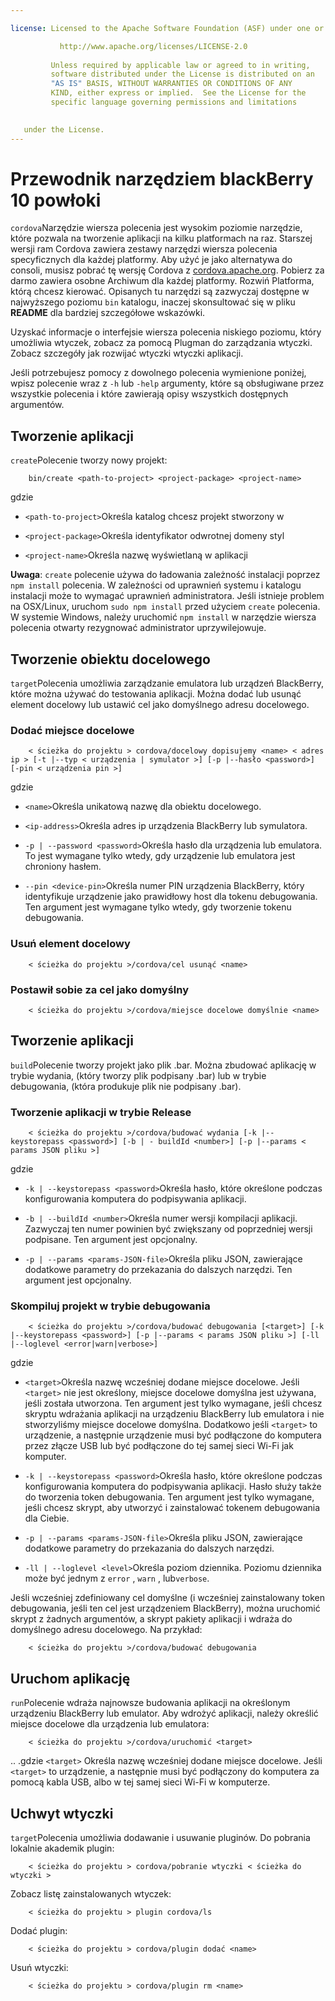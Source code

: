 ```yaml
---

license: Licensed to the Apache Software Foundation (ASF) under one or more contributor license agreements. See the NOTICE file distributed with this work for additional information regarding copyright ownership. The ASF licenses this file to you under the Apache License, Version 2.0 (the "License"); you may not use this file except in compliance with the License. You may obtain a copy of the License at

           http://www.apache.org/licenses/LICENSE-2.0
    
         Unless required by applicable law or agreed to in writing,
         software distributed under the License is distributed on an
         "AS IS" BASIS, WITHOUT WARRANTIES OR CONDITIONS OF ANY
         KIND, either express or implied.  See the License for the
         specific language governing permissions and limitations
    

   under the License.
---
```


# Przewodnik narzędziem blackBerry 10 powłoki

`cordova`Narzędzie wiersza polecenia jest wysokim poziomie narzędzie, które pozwala na tworzenie aplikacji na kilku platformach na raz. Starszej wersji ram Cordova zawiera zestawy narzędzi wiersza polecenia specyficznych dla każdej platformy. Aby użyć je jako alternatywa do consoli, musisz pobrać tę wersję Cordova z [cordova.apache.org][1]. Pobierz za darmo zawiera osobne Archiwum dla każdej platformy. Rozwiń Platforma, którą chcesz kierować. Opisanych tu narzędzi są zazwyczaj dostępne w najwyższego poziomu `bin` katalogu, inaczej skonsultować się w pliku **README** dla bardziej szczegółowe wskazówki.

 [1]: http://cordova.apache.org

Uzyskać informacje o interfejsie wiersza polecenia niskiego poziomu, który umożliwia wtyczek, zobacz za pomocą Plugman do zarządzania wtyczki. Zobacz szczegóły jak rozwijać wtyczki wtyczki aplikacji.

Jeśli potrzebujesz pomocy z dowolnego polecenia wymienione poniżej, wpisz polecenie wraz z `-h` lub `-help` argumenty, które są obsługiwane przez wszystkie polecenia i które zawierają opisy wszystkich dostępnych argumentów.

## Tworzenie aplikacji

`create`Polecenie tworzy nowy projekt:

        bin/create <path-to-project> <project-package> <project-name>
    

gdzie

*   `<path-to-project>`Określa katalog chcesz projekt stworzony w

*   `<project-package>`Określa identyfikator odwrotnej domeny styl

*   `<project-name>`Określa nazwę wyświetlaną w aplikacji

**Uwaga**: `create` polecenie używa do ładowania zależność instalacji poprzez `npm install` polecenia. W zależności od uprawnień systemu i katalogu instalacji może to wymagać uprawnień administratora. Jeśli istnieje problem na OSX/Linux, uruchom `sudo npm install` przed użyciem `create` polecenia. W systemie Windows, należy uruchomić `npm install` w narzędzie wiersza polecenia otwarty rezygnować administrator uprzywilejowuje.

## Tworzenie obiektu docelowego

`target`Polecenia umożliwia zarządzanie emulatora lub urządzeń BlackBerry, które można używać do testowania aplikacji. Można dodać lub usunąć element docelowy lub ustawić cel jako domyślnego adresu docelowego.

### Dodać miejsce docelowe

        < ścieżka do projektu > cordova/docelowy dopisujemy <name> < adres ip > [-t |--typ < urządzenia | symulator >] [-p |--hasło <password>] [-pin < urządzenia pin >]
    

gdzie

*   `<name>`Określa unikatową nazwę dla obiektu docelowego.

*   `<ip-address>`Określa adres ip urządzenia BlackBerry lub symulatora.

*   `-p | --password <password>`Określa hasło dla urządzenia lub emulatora. To jest wymagane tylko wtedy, gdy urządzenie lub emulatora jest chroniony hasłem.

*   `--pin <device-pin>`Określa numer PIN urządzenia BlackBerry, który identyfikuje urządzenie jako prawidłowy host dla tokenu debugowania. Ten argument jest wymagane tylko wtedy, gdy tworzenie tokenu debugowania.

### Usuń element docelowy

        < ścieżka do projektu >/cordova/cel usunąć <name>
    

### Postawił sobie za cel jako domyślny

        < ścieżka do projektu >/cordova/miejsce docelowe domyślnie <name>
    

## Tworzenie aplikacji

`build`Polecenie tworzy projekt jako plik .bar. Można zbudować aplikację w trybie wydania, (który tworzy plik podpisany .bar) lub w trybie debugowania, (która produkuje plik nie podpisany .bar).

### Tworzenie aplikacji w trybie Release

        < ścieżka do projektu >/cordova/budować wydania [-k |--keystorepass <password>] [-b | - buildId <number>] [-p |--params < params JSON pliku >]
    

gdzie

*   `-k | --keystorepass <password>`Określa hasło, które określone podczas konfigurowania komputera do podpisywania aplikacji.

*   `-b | --buildId <number>`Określa numer wersji kompilacji aplikacji. Zazwyczaj ten numer powinien być zwiększany od poprzedniej wersji podpisane. Ten argument jest opcjonalny.

*   `-p | --params <params-JSON-file>`Określa pliku JSON, zawierające dodatkowe parametry do przekazania do dalszych narzędzi. Ten argument jest opcjonalny.

### Skompiluj projekt w trybie debugowania

        < ścieżka do projektu >/cordova/budować debugowania [<target>] [-k |--keystorepass <password>] [-p |--params < params JSON pliku >] [-ll |--loglevel <error|warn|verbose>]
    

gdzie

*   `<target>`Określa nazwę wcześniej dodane miejsce docelowe. Jeśli `<target>` nie jest określony, miejsce docelowe domyślna jest używana, jeśli została utworzona. Ten argument jest tylko wymagane, jeśli chcesz skryptu wdrażania aplikacji na urządzeniu BlackBerry lub emulatora i nie stworzyliśmy miejsce docelowe domyślna. Dodatkowo jeśli `<target>` to urządzenie, a następnie urządzenie musi być podłączone do komputera przez złącze USB lub być podłączone do tej samej sieci Wi-Fi jak komputer.

*   `-k | --keystorepass <password>`Określa hasło, które określone podczas konfigurowania komputera do podpisywania aplikacji. Hasło służy także do tworzenia token debugowania. Ten argument jest tylko wymagane, jeśli chcesz skrypt, aby utworzyć i zainstalować tokenem debugowania dla Ciebie.

*   `-p | --params <params-JSON-file>`Określa pliku JSON, zawierające dodatkowe parametry do przekazania do dalszych narzędzi.

*   `-ll | --loglevel <level>`Określa poziom dziennika. Poziomu dziennika może być jednym z `error` , `warn` , lub`verbose`.

Jeśli wcześniej zdefiniowany cel domyślne (i wcześniej zainstalowany token debugowania, jeśli ten cel jest urządzeniem BlackBerry), można uruchomić skrypt z żadnych argumentów, a skrypt pakiety aplikacji i wdraża do domyślnego adresu docelowego. Na przykład:

        < ścieżka do projektu >/cordova/budować debugowania
    

## Uruchom aplikację

`run`Polecenie wdraża najnowsze budowania aplikacji na określonym urządzeniu BlackBerry lub emulator. Aby wdrożyć aplikacji, należy określić miejsce docelowe dla urządzenia lub emulatora:

        < ścieżka do projektu >/cordova/uruchomić <target>
    

.. .gdzie `<target>` Określa nazwę wcześniej dodane miejsce docelowe. Jeśli `<target>` to urządzenie, a następnie musi być podłączony do komputera za pomocą kabla USB, albo w tej samej sieci Wi-Fi w komputerze.

## Uchwyt wtyczki

`target`Polecenia umożliwia dodawanie i usuwanie pluginów. Do pobrania lokalnie akademik plugin:

        < ścieżka do projektu > cordova/pobranie wtyczki < ścieżka do wtyczki >
    

Zobacz listę zainstalowanych wtyczek:

        < ścieżka do projektu > plugin cordova/ls
    

Dodać plugin:

        < ścieżka do projektu > cordova/plugin dodać <name>
    

Usuń wtyczki:

        < ścieżka do projektu > cordova/plugin rm <name>
